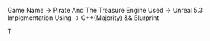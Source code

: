 Game Name -> Pirate And The Treasure 
Engine Used -> Unreal 5.3
Implementation Using -> C++(Majority) && Blurprint 

T
